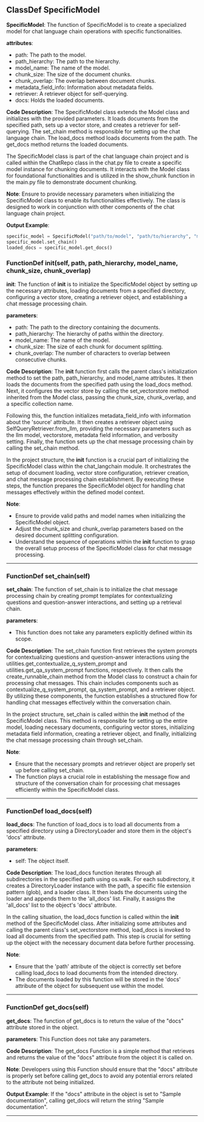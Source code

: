 ## ClassDef SpecificModel
**SpecificModel**: The function of SpecificModel is to create a specialized model for chat language chain operations with specific functionalities.

**attributes**:
- path: The path to the model.
- path_hierarchy: The path to the hierarchy.
- model_name: The name of the model.
- chunk_size: The size of the document chunks.
- chunk_overlap: The overlap between document chunks.
- metadata_field_info: Information about metadata fields.
- retriever: A retriever object for self-querying.
- docs: Holds the loaded documents.

**Code Description**:
The SpecificModel class extends the Model class and initializes with the provided parameters. It loads documents from the specified path, sets up a vector store, and creates a retriever for self-querying. The set_chain method is responsible for setting up the chat language chain. The load_docs method loads documents from the path. The get_docs method returns the loaded documents.

The SpecificModel class is part of the chat language chain project and is called within the ChatRepo class in the chat.py file to create a specific model instance for chunking documents. It interacts with the Model class for foundational functionalities and is utilized in the show_chunk function in the main.py file to demonstrate document chunking.

**Note**: Ensure to provide necessary parameters when initializing the SpecificModel class to enable its functionalities effectively. The class is designed to work in conjunction with other components of the chat language chain project.

**Output Example**:
```python
specific_model = SpecificModel("path/to/model", "path/to/hierarchy", "model_name", 500, 50)
specific_model.set_chain()
loaded_docs = specific_model.get_docs()
```
### FunctionDef __init__(self, path, path_hierarchy, model_name, chunk_size, chunk_overlap)
**__init__**: The function of __init__ is to initialize the SpecificModel object by setting up the necessary attributes, loading documents from a specified directory, configuring a vector store, creating a retriever object, and establishing a chat message processing chain.

**parameters**:
- path: The path to the directory containing the documents.
- path_hierarchy: The hierarchy of paths within the directory.
- model_name: The name of the model.
- chunk_size: The size of each chunk for document splitting.
- chunk_overlap: The number of characters to overlap between consecutive chunks.

**Code Description**:
The __init__ function first calls the parent class's initialization method to set the path, path_hierarchy, and model_name attributes. It then loads the documents from the specified path using the load_docs method. Next, it configures the vector store by calling the set_vectorstore method inherited from the Model class, passing the chunk_size, chunk_overlap, and a specific collection name. 

Following this, the function initializes metadata_field_info with information about the 'source' attribute. It then creates a retriever object using SelfQueryRetriever.from_llm, providing the necessary parameters such as the llm model, vectorstore, metadata field information, and verbosity setting. Finally, the function sets up the chat message processing chain by calling the set_chain method.

In the project structure, the __init__ function is a crucial part of initializing the SpecificModel class within the chat_langchain module. It orchestrates the setup of document loading, vector store configuration, retriever creation, and chat message processing chain establishment. By executing these steps, the function prepares the SpecificModel object for handling chat messages effectively within the defined model context.

**Note**:
- Ensure to provide valid paths and model names when initializing the SpecificModel object.
- Adjust the chunk_size and chunk_overlap parameters based on the desired document splitting configuration.
- Understand the sequence of operations within the __init__ function to grasp the overall setup process of the SpecificModel class for chat message processing.
***
### FunctionDef set_chain(self)
**set_chain**: The function of set_chain is to initialize the chat message processing chain by creating prompt templates for contextualizing questions and question-answer interactions, and setting up a retrieval chain.

**parameters**:
- This function does not take any parameters explicitly defined within its scope.

**Code Description**:
The set_chain function first retrieves the system prompts for contextualizing questions and question-answer interactions using the utilities.get_contextualize_q_system_prompt and utilities.get_qa_system_prompt functions, respectively. It then calls the create_runnable_chain method from the Model class to construct a chain for processing chat messages. This chain includes components such as contextualize_q_system_prompt, qa_system_prompt, and a retriever object. By utilizing these components, the function establishes a structured flow for handling chat messages effectively within the conversation chain.

In the project structure, set_chain is called within the __init__ method of the SpecificModel class. This method is responsible for setting up the entire model, loading necessary documents, configuring vector stores, initializing metadata field information, creating a retriever object, and finally, initializing the chat message processing chain through set_chain.

**Note**:
- Ensure that the necessary prompts and retriever object are properly set up before calling set_chain.
- The function plays a crucial role in establishing the message flow and structure of the conversation chain for processing chat messages efficiently within the SpecificModel class.
***
### FunctionDef load_docs(self)
**load_docs**: The function of load_docs is to load all documents from a specified directory using a DirectoryLoader and store them in the object's 'docs' attribute.

**parameters**:
- self: The object itself.

**Code Description**:
The load_docs function iterates through all subdirectories in the specified path using os.walk. For each subdirectory, it creates a DirectoryLoader instance with the path, a specific file extension pattern (glob), and a loader class. It then loads the documents using the loader and appends them to the 'all_docs' list. Finally, it assigns the 'all_docs' list to the object's 'docs' attribute.

In the calling situation, the load_docs function is called within the __init__ method of the SpecificModel class. After initializing some attributes and calling the parent class's set_vectorstore method, load_docs is invoked to load all documents from the specified path. This step is crucial for setting up the object with the necessary document data before further processing.

**Note**:
- Ensure that the 'path' attribute of the object is correctly set before calling load_docs to load documents from the intended directory.
- The documents loaded by this function will be stored in the 'docs' attribute of the object for subsequent use within the model.
***
### FunctionDef get_docs(self)
**get_docs**: The function of get_docs is to return the value of the "docs" attribute stored in the object.

**parameters**: 
This Function does not take any parameters.

**Code Description**: 
The get_docs Function is a simple method that retrieves and returns the value of the "docs" attribute from the object it is called on.

**Note**: 
Developers using this Function should ensure that the "docs" attribute is properly set before calling get_docs to avoid any potential errors related to the attribute not being initialized.

**Output Example**: 
If the "docs" attribute in the object is set to "Sample documentation", calling get_docs will return the string "Sample documentation".
***
